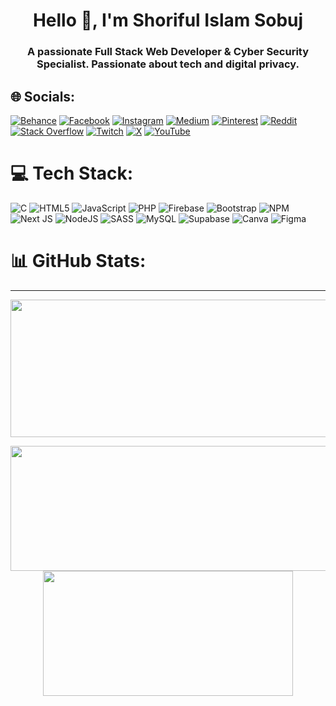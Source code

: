 <h1 align="center">Hello 👋, I'm Shoriful Islam Sobuj</h1>
<h3 align="center">A passionate Full Stack Web Developer & Cyber ​​Security Specialist. Passionate about tech and digital privacy.</h3>

## 🌐 Socials:
[![Behance](https://img.shields.io/badge/Behance-1769ff?logo=behance&logoColor=white)](https://behance.net/mdshorislams) [![Facebook](https://img.shields.io/badge/Facebook-%231877F2.svg?logo=Facebook&logoColor=white)](https://facebook.com/shorifulsobuj.me) [![Instagram](https://img.shields.io/badge/Instagram-%23E4405F.svg?logo=Instagram&logoColor=white)](https://instagram.com/shorifulsobuj.me) [![Medium](https://img.shields.io/badge/Medium-12100E?logo=medium&logoColor=white)](https://medium.com/@shorifulsobuj) [![Pinterest](https://img.shields.io/badge/Pinterest-%23E60023.svg?logo=Pinterest&logoColor=white)](https://pinterest.com/shorifulsobuj) [![Reddit](https://img.shields.io/badge/Reddit-%23FF4500.svg?logo=Reddit&logoColor=white)](https://reddit.com/user/ShoriuflSobuj) [![Stack Overflow](https://img.shields.io/badge/-Stackoverflow-FE7A16?logo=stack-overflow&logoColor=white)](https://stackoverflow.com/users/21966482) [![Twitch](https://img.shields.io/badge/Twitch-%239146FF.svg?logo=Twitch&logoColor=white)](https://twitch.tv/shorifulsobuj) [![X](https://img.shields.io/badge/X-black.svg?logo=X&logoColor=white)](https://x.com/shorifulsobuj_) [![YouTube](https://img.shields.io/badge/YouTube-%23FF0000.svg?logo=YouTube&logoColor=white)](https://youtube.com/@shorifulsobuj) 

# 💻 Tech Stack:
![C](https://img.shields.io/badge/c-%2300599C.svg?style=for-the-badge&logo=c&logoColor=white) ![HTML5](https://img.shields.io/badge/html5-%23E34F26.svg?style=for-the-badge&logo=html5&logoColor=white) ![JavaScript](https://img.shields.io/badge/javascript-%23323330.svg?style=for-the-badge&logo=javascript&logoColor=%23F7DF1E) ![PHP](https://img.shields.io/badge/php-%23777BB4.svg?style=for-the-badge&logo=php&logoColor=white) ![Firebase](https://img.shields.io/badge/firebase-%23039BE5.svg?style=for-the-badge&logo=firebase) ![Bootstrap](https://img.shields.io/badge/bootstrap-%238511FA.svg?style=for-the-badge&logo=bootstrap&logoColor=white) ![NPM](https://img.shields.io/badge/NPM-%23CB3837.svg?style=for-the-badge&logo=npm&logoColor=white) ![Next JS](https://img.shields.io/badge/Next-black?style=for-the-badge&logo=next.js&logoColor=white) ![NodeJS](https://img.shields.io/badge/node.js-6DA55F?style=for-the-badge&logo=node.js&logoColor=white) ![SASS](https://img.shields.io/badge/SASS-hotpink.svg?style=for-the-badge&logo=SASS&logoColor=white) ![MySQL](https://img.shields.io/badge/mysql-%2300000f.svg?style=for-the-badge&logo=mysql&logoColor=white) ![Supabase](https://img.shields.io/badge/Supabase-3ECF8E?style=for-the-badge&logo=supabase&logoColor=white) ![Canva](https://img.shields.io/badge/Canva-%2300C4CC.svg?style=for-the-badge&logo=Canva&logoColor=white) ![Figma](https://img.shields.io/badge/figma-%23F24E1E.svg?style=for-the-badge&logo=figma&logoColor=white)
# 📊 GitHub Stats:

---
<p align="center">
  <img width="800" height="220" src="https://streak-stats.demolab.com?user=shorifulsobuj&theme=theme=vision-friendly-white&border=true&border_radius=5&card_width=800">
</p>

<p align="center">
  <img width="600" height="200" src="https://github-readme-stats.vercel.app/api?username=shorifulsobuj&show_icons=true&theme=vision-friendly-white">
  <img width="400" height="200" src="https://github-readme-stats.vercel.app/api/top-langs/?username=shorifulsobuj&size_weight=0.15&count_weight=0.5&layout=compact&theme=vision-friendly-white">
</p>
